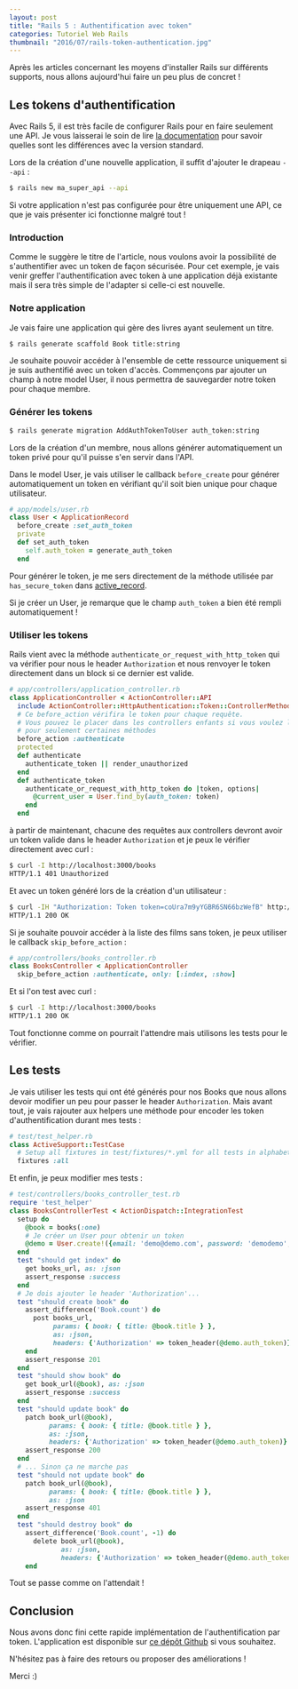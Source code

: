 ```yaml
---
layout: post
title: "Rails 5 : Authentification avec token"
categories: Tutoriel Web Rails
thumbnail: "2016/07/rails-token-authentication.jpg"
---
```

Après les articles concernant les moyens d'installer Rails sur différents supports, nous allons aujourd'hui faire un
peu plus de concret !

## Les tokens d'authentification

Avec Rails 5, il est très facile de configurer Rails pour en faire seulement une API. Je vous laisserai le soin de lire [la documentation](http://edgeguides.rubyonrails.org/api_app.html) pour savoir quelles sont les différences avec la version standard.

Lors de la création d'une nouvelle application, il suffit d'ajouter le drapeau `--api` :

```bash
$ rails new ma_super_api --api
```

Si votre application n'est pas configurée pour être uniquement une API, ce que je vais présenter ici fonctionne malgré tout !

### Introduction

Comme le suggère le titre de l'article, nous voulons avoir la possibilité de s'authentifier avec un token de façon sécurisée.
Pour cet exemple, je vais venir greffer l'authentification avec token à une application déjà existante mais il sera très simple de l'adapter si celle-ci est nouvelle.

### Notre application

Je vais faire une application qui gère des livres ayant seulement un titre.

```bash
$ rails generate scaffold Book title:string
```

Je souhaite pouvoir accéder à l'ensemble de cette ressource uniquement si je suis authentifié avec un token d'accès. Commençons par ajouter un champ à notre model User, il nous permettra de sauvegarder notre token pour chaque membre.

### Générer les tokens

```bash
$ rails generate migration AddAuthTokenToUser auth_token:string
```

Lors de la création d'un membre, nous allons générer automatiquement un token privé pour qu'il puisse s'en servir dans l'API.

Dans le model User, je vais utiliser le callback `before_create` pour générer automatiquement un token en vérifiant qu'il soit bien unique pour chaque utilisateur.

```ruby
# app/models/user.rb
class User < ApplicationRecord
  before_create :set_auth_token
  private
  def set_auth_token
    self.auth_token = generate_auth_token
  end
```

Pour générer le token, je me sers directement de la méthode utilisée par `has_secure_token` dans [active_record](https://github.com/rails/rails/blob/master/activerecord/lib/active_record/secure_token.rb).

Si je créer un User, je remarque que le champ `auth_token` a bien été rempli automatiquement !

### Utiliser les tokens

Rails vient avec la méthode `authenticate_or_request_with_http_token` qui va vérifier pour nous le header `Authorization` et nous renvoyer le token directement dans un block si ce dernier est valide.

```ruby
# app/controllers/application_controller.rb
class ApplicationController < ActionController::API
  include ActionController::HttpAuthentication::Token::ControllerMethods
  # Ce before_action vérifira le token pour chaque requête.
  # Vous pouvez le placer dans les controllers enfants si vous voulez l'authentification
  # pour seulement certaines méthodes
  before_action :authenticate
  protected
  def authenticate
    authenticate_token || render_unauthorized
  end
  def authenticate_token
    authenticate_or_request_with_http_token do |token, options|
      @current_user = User.find_by(auth_token: token)
    end
  end
```

à partir de maintenant, chacune des requêtes aux controllers devront avoir un token valide dans le header `Authorization` et je peux le vérifier directement avec curl :

```bash
$ curl -I http://localhost:3000/books
HTTP/1.1 401 Unauthorized
```

Et avec un token généré lors de la création d'un utilisateur :

```bash
$ curl -IH "Authorization: Token token=coUra7m9yYGBR6SN66bzWefB" http://localhost:3000/books
HTTP/1.1 200 OK
```

Si je souhaite pouvoir accéder à la liste des films sans token, je peux utiliser le callback `skip_before_action` :

```ruby
# app/controllers/books_controller.rb
class BooksController < ApplicationController
  skip_before_action :authenticate, only: [:index, :show]
```

Et si l'on test avec curl :

```bash
$ curl -I http://localhost:3000/books
HTTP/1.1 200 OK
```

Tout fonctionne comme on pourrait l'attendre mais utilisons les tests pour le vérifier.

## Les tests

Je vais utiliser les tests qui ont été générés pour nos Books que nous allons devoir modifier un peu pour passer le header `Authorization`. Mais avant tout, je vais rajouter aux helpers une méthode pour encoder les token d'authentification durant mes tests :

```ruby
# test/test_helper.rb
class ActiveSupport::TestCase
  # Setup all fixtures in test/fixtures/*.yml for all tests in alphabetical order.
  fixtures :all
```

Et enfin, je peux modifier mes tests :

```ruby
# test/controllers/books_controller_test.rb
require 'test_helper'
class BooksControllerTest < ActionDispatch::IntegrationTest
  setup do
    @book = books(:one)
    # Je créer un User pour obtenir un token
    @demo = User.create!({email: 'demo@demo.com', password: 'demodemo', password_confirmation: 'demodemo'})
  end
  test "should get index" do
    get books_url, as: :json
    assert_response :success
  end
  # Je dois ajouter le header 'Authorization'...
  test "should create book" do
    assert_difference('Book.count') do
      post books_url,
           params: { book: { title: @book.title } },
           as: :json,
           headers: {'Authorization' => token_header(@demo.auth_token)}
    end
    assert_response 201
  end
  test "should show book" do
    get book_url(@book), as: :json
    assert_response :success
  end
  test "should update book" do
    patch book_url(@book),
          params: { book: { title: @book.title } },
          as: :json,
          headers: {'Authorization' => token_header(@demo.auth_token)}
    assert_response 200
  end
  # ... Sinon ça ne marche pas
  test "should not update book" do
    patch book_url(@book),
          params: { book: { title: @book.title } },
          as: :json
    assert_response 401
  end
  test "should destroy book" do
    assert_difference('Book.count', -1) do
      delete book_url(@book),
             as: :json,
             headers: {'Authorization' => token_header(@demo.auth_token)}
    end
```

Tout se passe comme on l'attendait !

## Conclusion

Nous avons donc fini cette rapide implémentation de l'authentification par token. L'application est disponible sur [ce dépôt Github](https://github.com/guillaumebriday/Rails-token-authentication-demo) si vous souhaitez.

N'hésitez pas à faire des retours ou proposer des améliorations !

Merci :)
